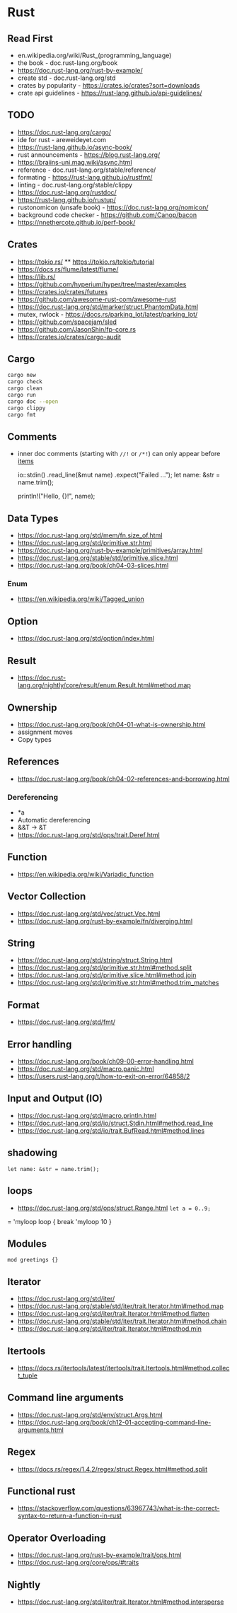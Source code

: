 # Rust

## Read First
* en.wikipedia.org/wiki/Rust_(programming_language)
* the book - doc.rust-lang.org/book
* https://doc.rust-lang.org/rust-by-example/
* create std - doc.rust-lang.org/std
* crates by popularity - https://crates.io/crates?sort=downloads
* crate api guidelines - https://rust-lang.github.io/api-guidelines/

## TODO
* https://doc.rust-lang.org/cargo/
* ide for rust - areweideyet.com
* https://rust-lang.github.io/async-book/
* rust announcements - https://blog.rust-lang.org/
* https://braiins-uni.mag.wiki/async.html
* reference - doc.rust-lang.org/stable/reference/
* formating - https://rust-lang.github.io/rustfmt/
* linting - doc.rust-lang.org/stable/clippy
* https://doc.rust-lang.org/rustdoc/
* https://rust-lang.github.io/rustup/
* rustonomicon (unsafe book) - https://doc.rust-lang.org/nomicon/
* background code checker - https://github.com/Canop/bacon
* https://nnethercote.github.io/perf-book/

## Crates
* https://tokio.rs/
** https://tokio.rs/tokio/tutorial
* https://docs.rs/flume/latest/flume/
* https://lib.rs/
* https://github.com/hyperium/hyper/tree/master/examples
* https://crates.io/crates/futures
* https://github.com/awesome-rust-com/awesome-rust
* https://doc.rust-lang.org/std/marker/struct.PhantomData.html
* mutex, rwlock - https://docs.rs/parking_lot/latest/parking_lot/
* https://github.com/spacejam/sled
* https://github.com/JasonShin/fp-core.rs
* https://crates.io/crates/cargo-audit

## Cargo
```sh
cargo new
cargo check
cargo clean
cargo run
cargo doc --open
cargo clippy
cargo fmt
```

## Comments
* inner doc comments (starting with `//!` or `/*!`) can only appear before [items](https://doc.rust-lang.org/stable/reference/items.html)

    io::stdin()
        .read_line(&mut name)
        .expect("Failed ...");
    let name: &str = name.trim();

    println!("Hello, {}!", name);

## Data Types
* https://doc.rust-lang.org/std/mem/fn.size_of.html
* https://doc.rust-lang.org/std/primitive.str.html
* https://doc.rust-lang.org/rust-by-example/primitives/array.html
* https://doc.rust-lang.org/stable/std/primitive.slice.html
* https://doc.rust-lang.org/book/ch04-03-slices.html
### Enum
* https://en.wikipedia.org/wiki/Tagged_union

## Option
* https://doc.rust-lang.org/std/option/index.html

## Result
* https://doc.rust-lang.org/nightly/core/result/enum.Result.html#method.map

## Ownership
* https://doc.rust-lang.org/book/ch04-01-what-is-ownership.html
* assignment moves
* Copy types

## References
* https://doc.rust-lang.org/book/ch04-02-references-and-borrowing.html
### Dereferencing
* *a 
* Automatic dereferencing
* &&T -> &T
* https://doc.rust-lang.org/std/ops/trait.Deref.html

## Function
* https://en.wikipedia.org/wiki/Variadic_function

## Vector Collection
* https://doc.rust-lang.org/std/vec/struct.Vec.html
* https://doc.rust-lang.org/rust-by-example/fn/diverging.html

## String
* https://doc.rust-lang.org/std/string/struct.String.html
* https://doc.rust-lang.org/std/primitive.str.html#method.split
* <https://doc.rust-lang.org/std/primitive.slice.html#method.join>
* https://doc.rust-lang.org/std/primitive.str.html#method.trim_matches

## Format
* https://doc.rust-lang.org/std/fmt/

## Error handling
* https://doc.rust-lang.org/book/ch09-00-error-handling.html
* https://doc.rust-lang.org/std/macro.panic.html
* https://users.rust-lang.org/t/how-to-exit-on-error/64858/2

## Input and Output (IO)
* https://doc.rust-lang.org/std/macro.println.html
* https://doc.rust-lang.org/std/io/struct.Stdin.html#method.read_line
* https://doc.rust-lang.org/std/io/trait.BufRead.html#method.lines

## shadowing
    let name: &str = name.trim();

## loops
* https://doc.rust-lang.org/std/ops/struct.Range.html
`let a = 0..9;`

 = 'myloop loop {
    break 'myloop 10
 }

## Modules
    mod greetings {}

## Iterator
* https://doc.rust-lang.org/std/iter/
* https://doc.rust-lang.org/stable/std/iter/trait.Iterator.html#method.map
* https://doc.rust-lang.org/std/iter/trait.Iterator.html#method.flatten
* https://doc.rust-lang.org/stable/std/iter/trait.Iterator.html#method.chain
* https://doc.rust-lang.org/std/iter/trait.Iterator.html#method.min

## Itertools
* https://docs.rs/itertools/latest/itertools/trait.Itertools.html#method.collect_tuple

## Command line arguments
* https://doc.rust-lang.org/std/env/struct.Args.html
* https://doc.rust-lang.org/book/ch12-01-accepting-command-line-arguments.html

## Regex
* https://docs.rs/regex/1.4.2/regex/struct.Regex.html#method.split

## Functional rust
* https://stackoverflow.com/questions/63967743/what-is-the-correct-syntax-to-return-a-function-in-rust

## Operator Overloading
* https://doc.rust-lang.org/rust-by-example/trait/ops.html
* https://doc.rust-lang.org/core/ops/#traits

## Nightly
* https://doc.rust-lang.org/std/iter/trait.Iterator.html#method.intersperse

